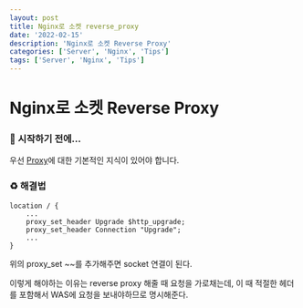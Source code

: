 ```yaml
---
layout: post
title: Nginx로 소켓 reverse_proxy
date: '2022-02-15'
description: 'Nginx로 소켓 Reverse Proxy'
categories: ['Server', 'Nginx', 'Tips']
tags: ['Server', 'Nginx', 'Tips']
---
```

# Nginx로 소켓 Reverse Proxy

### 🎊 시작하기 전에...

우선 [Proxy](https://github.com/leeseojune53/yatudy/blob/main/Server/Proxy%EB%9E%80.md)에 대한 기본적인 지식이 있어야 합니다.

### ♻️ 해결법

```
location / {
	...
	proxy_set_header Upgrade $http_upgrade;
	proxy_set_header Connection "Upgrade";
	...
}
```

위의 proxy_set ~~를 추가해주면 socket 연결이 된다.

이렇게 해야하는 이유는 reverse proxy 해줄 때 요청을 가로채는데, 이 때 적절한 헤더를 포함해서 WAS에 요청을 보내야하므로 명시해준다.